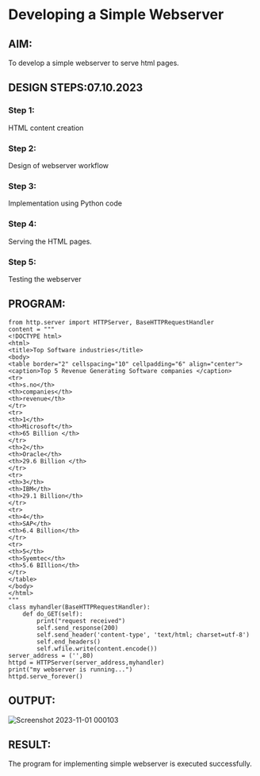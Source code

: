 # Developing a Simple Webserver
## AIM:
To develop a simple webserver to serve html pages.

## DESIGN STEPS:07.10.2023
### Step 1: 
HTML content creation
### Step 2:
Design of webserver workflow
### Step 3:
Implementation using Python code
### Step 4:
Serving the HTML pages.
### Step 5:
Testing the webserver

## PROGRAM:
```
from http.server import HTTPServer, BaseHTTPRequestHandler
content = """
<!DOCTYPE html>
<html>
<title>Top Software industries</title>
<body>
<table border="2" cellspacing="10" cellpadding="6" align="center">
<caption>Top 5 Revenue Generating Software companies </caption>
<tr>
<th>s.no</th>
<th>companies</th>
<th>revenue</th>
</tr>
<tr>
<th>1</th>
<th>Microsoft</th>
<th>65 Billion </th>
</tr>
<th>2</th>
<th>Oracle</th>
<th>29.6 Billion </th>
</tr>
<tr>
<th>3</th>
<th>IBM</th>
<th>29.1 Billion</th>
</tr>
<tr>
<th>4</th>
<th>SAP</th>
<th>6.4 Billion</th>
</tr>
<tr>
<th>5</th>
<th>Syemtec</th>
<th>5.6 BIllion</th>
</tr>
</table>
</body>
</html>
"""
class myhandler(BaseHTTPRequestHandler):
    def do_GET(self):
        print("request received")
        self.send_response(200)
        self.send_header('content-type', 'text/html; charset=utf-8')
        self.end_headers()
        self.wfile.write(content.encode())
server_address = ('',80)
httpd = HTTPServer(server_address,myhandler)
print("my webserver is running...")
httpd.serve_forever()
```
## OUTPUT:
![Screenshot 2023-11-01 000103](https://github.com/rizwanrayyan/simplewebserver/assets/121215820/94180a08-e0ba-4966-8aac-dcfbd42979be)

## RESULT:
The program for implementing simple webserver is executed successfully.
